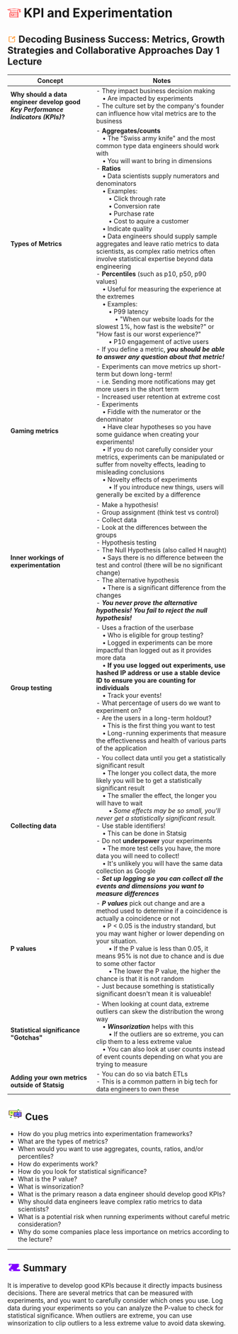 # <img src="../books.svg" alt="Stack of red books with a graduation cap on top, symbolizing education and achievement, set against a plain background" width="30" height="20" /> KPI and Experimentation

## <img src="../notes.svg" alt="Orange pencil lying diagonally on a white sheet of paper, representing note taking and documentation, with a clean and organized appearance" width="20" height="15" /> Decoding Business Success: Metrics, Growth Strategies and Collaborative Approaches Day 1 Lecture


| Concept                | Notes            |
|---------------------|------------------|
| **Why should a data engineer develop good ***Key Performance Indicators (KPIs)***?**  | - They impact business decision making <br>  &emsp;• Are impacted by experiments <br>- The culture set by the company's founder can influence how vital metrics are to the business |
| **Types of Metrics**  | - **Aggregates/counts** <br>  &emsp;• The "Swiss army knife" and the most common type data engineers should work with <br>  &emsp;• You will want to bring in dimensions<br> - **Ratios** <br> &emsp;• Data scientists supply numerators and denominators <br> &emsp;• Examples:<br> &emsp;&emsp;• Click through rate<br> &emsp;&emsp;• Conversion rate<br> &emsp;&emsp;• Purchase rate<br> &emsp;&emsp;• Cost to aquire a customer <br>  &emsp;• Indicate quality <br>&emsp;• Data engineers should supply sample aggregates and leave ratio metrics to data scientists, as complex ratio metrics often involve statistical expertise beyond data engineering <br> - **Percentiles** (such as p10, p50, p90 values) <br>&emsp;• Useful for measuring the experience at the extremes<br>&emsp;• Examples:<br> &emsp;&emsp;• P99 latency <br> &emsp;&emsp;&emsp;• "When our website loads for the slowest 1%, how fast is the website?" or "How fast is our worst experience?"<br> &emsp;&emsp;• P10 engagement of active users<br>- If you define a metric, ***you should be able to answer any question about that metric!***|
| **Gaming metrics**  | - Experiments can move metrics up short-term but down long-term! <br>- i.e. Sending more notifications may get more users in the short term<br>-  Increased user retention at extreme cost <br>- Experiments <br> &emsp;• Fiddle with the numerator or the denominator<br> &emsp;• Have clear hypotheses so you have some guidance when creating your experiments!<br> &emsp;• If you do not carefully consider your metrics, experiments can be manipulated or suffer from novelty effects, leading to misleading conclusions<br> &emsp;• Novelty effects of experiments <br>&emsp;&emsp;• If you introduce new things, users will generally be excited by a difference |
| **Inner workings of experimentation**  | - Make a hypothesis! <br>- Group assignment (think test vs control) <br>- Collect data <br>- Look at the differences between the groups <br>- Hypothesis testing  <br>- The Null Hypothesis (also called H naught) <br> &emsp;• Says there is no difference between the test and control (there will be no significant change) <br>- The alternative hypothesis <br> &emsp;• There is a significant difference from the changes <br>-  ***You never prove the alternative hypothesis! You fail to reject the null hypothesis!*** |
| **Group testing**  | - Uses a fraction of the userbase <br>&emsp;• Who is eligible for group testing? <br>&emsp;• Logged in experiments can be more impactful than logged out as it provides more data <br>&emsp;• **If you use logged out experiments, use hashed IP address or use a stable device ID to ensure you are counting for individuals** <br>&emsp;• Track your events! <br>- What percentage of users do we want to experiment on? <br>- Are the users in a long-term holdout? <br>&emsp;• This is the first thing you want to test <br>&emsp;• Long-running experiments that measure the effectiveness and health of various parts of the application|
| **Collecting data**  | - You collect data until you get a statistically significant result <br>&emsp;• The longer you collect data, the more likely you will be to get a statistically significant result <br>&emsp;• The smaller the effect, the longer you will have to wait <br>&emsp;&emsp;• *Some effects may be so small, you'll never get a statistically significant result.*<br>- Use stable identifiers! <br>&emsp;• This can be done in Statsig <br>- Do not **underpower** your experiments <br>&emsp;• The more test cells you have, the more data you will need to collect! <br>&emsp;• It's unlikely you will have the same data collection as Google <br>- ***Set up logging so you can collect all the events and dimensions you want to measure differences*** |
| **P values**  | - ***P values*** pick out change and are a method used to determine if a coincidence is actually a coincidence or not <br> &emsp;• P < 0.05 is the industry standard, but you may want higher or lower depending on your situation. <br>&emsp;&emsp;• If the P value is less than 0.05, it means 95% is not due to chance and is due to some other factor <br>&emsp;&emsp;• The lower the P value, the higher the chance is that it is not random<br>- Just because something is statistically significant doesn't mean it is valueable!|
| **Statistical significance "Gotchas"**  | - When looking at count data, extreme outliers can skew the distribution the wrong way  <br>&emsp;• ***Winsorization*** helps with this <br>&emsp;&emsp;• If the outliers are so extreme, you can clip them to a less extreme value<br>&emsp;• You can also look at user counts instead of event counts depending on what you are trying to measure |
| **Adding your own metrics outside of Statsig**  | - You can do so via batch ETLs <br>- This is a common pattern in big tech for data engineers to own these |

## <img src="../question-and-answer.svg" alt="TTwo speech bubbles, one with a large letter Q and the other with a large letter A, representing a question and answer exchange in a friendly and approachable style" width="35" height="28" /> Cues

- How do you plug metrics into experimentation frameworks?
- What are the types of metrics?
- When would you want to use aggregates, counts, ratios, and/or percentiles?
- How do experiments work?
- How do you look for statistical significance?
- What is the P value?
- What is winsorization?
- What is the primary reason a data engineer should develop good KPIs?
- Why should data engineers leave complex ratio metrics to data scientists?
- What is a potential risk when running experiments without careful metric consideration?
- Why do some companies place less importance on metrics according to the lecture?

---

## <img src="../summary.svg" alt="Rolled parchment scroll with visible lines, symbolizing a summary or conclusion, placed on a neutral background" width="30" height="18" /> Summary

It is imperative to develop good KPIs because it directly impacts business decisions. There are several metrics that can be measured with experiments, and you want to carefully consider which ones you use. Log data during your experiments so you can analyze the P-value to check for statistical significance. When outliers are extreme, you can use winsorization to clip outliers to a less extreme value to avoid data skewing.
